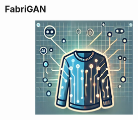# FabriGAN

<div align="center">
  <img src="immagine.jpg" alt="Descrizione dell'immagine" width="310" height="300">
</div>

